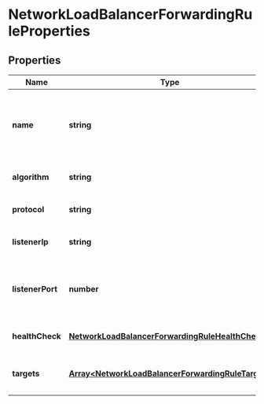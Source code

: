 # NetworkLoadBalancerForwardingRuleProperties

## Properties
| Name | Type | Description | Notes |
| ------------ | ------------- | ------------- | ------------- |
| **name** | **string** | The name of the Network Load Balancer forwarding rule. | [default to undefined] |
| **algorithm** | **string** | Algorithm for the balancing. | [default to undefined] |
| **protocol** | **string** | Protocol of the balancing. | [default to undefined] |
| **listenerIp** | **string** | Listening IP. (inbound) | [default to undefined] |
| **listenerPort** | **number** | Listening port number. (inbound) (range: 1 to 65535) | [default to undefined] |
| **healthCheck** | [**NetworkLoadBalancerForwardingRuleHealthCheck**](NetworkLoadBalancerForwardingRuleHealthCheck.md) |  | [optional] [default to undefined] |
| **targets** | [**Array&lt;NetworkLoadBalancerForwardingRuleTarget&gt;**](NetworkLoadBalancerForwardingRuleTarget.md) | Array of items in that collection. | [default to undefined] |



